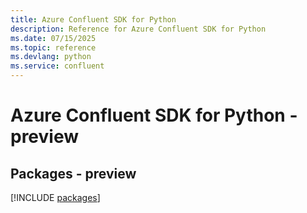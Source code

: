 ```yaml
---
title: Azure Confluent SDK for Python
description: Reference for Azure Confluent SDK for Python
ms.date: 07/15/2025
ms.topic: reference
ms.devlang: python
ms.service: confluent
---
```

# Azure Confluent SDK for Python - preview
## Packages - preview
[!INCLUDE [packages](confluent-index.md)]